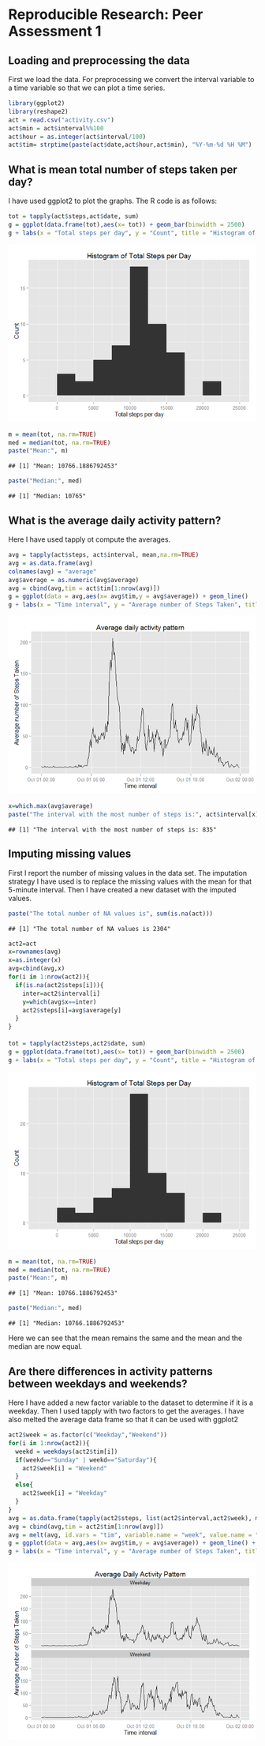 # Reproducible Research: Peer Assessment 1

## Loading and preprocessing the data
First we load the data. For preprocessing we convert the interval variable to a time variable so that we can plot a time series.


```r
library(ggplot2)
library(reshape2)
act = read.csv("activity.csv")
act$min = act$interval%%100
act$hour = as.integer(act$interval/100)
act$tim= strptime(paste(act$date,act$hour,act$min), "%Y-%m-%d %H %M")
```

## What is mean total number of steps taken per day?
I have used ggplot2 to plot the graphs. The R code is as follows:


```r
tot = tapply(act$steps,act$date, sum)
g = ggplot(data.frame(tot),aes(x= tot)) + geom_bar(binwidth = 2500)
g + labs(x = "Total steps per day", y = "Count", title = "Histogram of Total Steps per Day")
```

![](PA1_template_files/figure-html/part2-1.png) 

```r
m = mean(tot, na.rm=TRUE)
med = median(tot, na.rm=TRUE)
paste("Mean:", m)
```

```
## [1] "Mean: 10766.1886792453"
```

```r
paste("Median:", med)
```

```
## [1] "Median: 10765"
```

## What is the average daily activity pattern?
Here I have used tapply ot compute the averages.


```r
avg = tapply(act$steps, act$interval, mean,na.rm=TRUE)
avg = as.data.frame(avg)
colnames(avg) = "average"
avg$average = as.numeric(avg$average)
avg = cbind(avg,tim = act$tim[1:nrow(avg)])
g = ggplot(data = avg,aes(x= avg$tim,y = avg$average)) + geom_line()
g + labs(x = "Time interval", y = "Average number of Steps Taken", title = "Average daily activity pattern")
```

![](PA1_template_files/figure-html/part3-1.png) 

```r
x=which.max(avg$average)
paste("The interval with the most number of steps is:", act$interval[x])
```

```
## [1] "The interval with the most number of steps is: 835"
```

## Imputing missing values
First I report the number of missing values in the data set. The imputation strategy I have used is to replace the missing values with the mean for that 5-minute interval.
Then I have created a new dataset with the imputed values.


```r
paste("The total number of NA values is", sum(is.na(act)))
```

```
## [1] "The total number of NA values is 2304"
```

```r
act2=act
x=rownames(avg)
x=as.integer(x)
avg=cbind(avg,x)
for(i in 1:nrow(act2)){
  if(is.na(act2$steps[i])){
    inter=act2$interval[i]
    y=which(avg$x==inter)
    act2$steps[i]=avg$average[y]
  }
}

tot = tapply(act2$steps,act2$date, sum)
g = ggplot(data.frame(tot),aes(x= tot)) + geom_bar(binwidth = 2500)
g + labs(x = "Total steps per day", y = "Count", title = "Histogram of Total Steps per Day")
```

![](PA1_template_files/figure-html/part4-1.png) 

```r
m = mean(tot, na.rm=TRUE)
med = median(tot, na.rm=TRUE)
paste("Mean:", m)
```

```
## [1] "Mean: 10766.1886792453"
```

```r
paste("Median:", med)
```

```
## [1] "Median: 10766.1886792453"
```

Here we can see that the mean remains the same and the mean and the median are now equal.

## Are there differences in activity patterns between weekdays and weekends?

Here I have added a new factor variable to the dataset to determine if it is a  weekday. Then I used tapply with two factors to get the averages. I have also melted the average data frame so that it can be used with ggplot2


```r
act2$week = as.factor(c("Weekday","Weekend"))
for(i in 1:nrow(act2)){
  weekd = weekdays(act2$tim[i])
  if(weekd=="Sunday" | weekd=="Saturday"){
    act2$week[i] = "Weekend"
  }
  else{
    act2$week[i] = "Weekday"
  }
}
avg = as.data.frame(tapply(act2$steps, list(act2$interval,act2$week), mean,na.rm=TRUE))
avg = cbind(avg,tim = act2$tim[1:nrow(avg)])
avg = melt(avg, id.vars = "tim", variable.name = "week", value.name = "average")
g = ggplot(data = avg,aes(x= avg$tim,y = avg$average)) + geom_line() + facet_wrap(~week, nrow=2)
g + labs(x = "Time interval", y = "Average number of Steps Taken", title = "Average Daily Activity Pattern")
```

![](PA1_template_files/figure-html/part5-1.png) 
